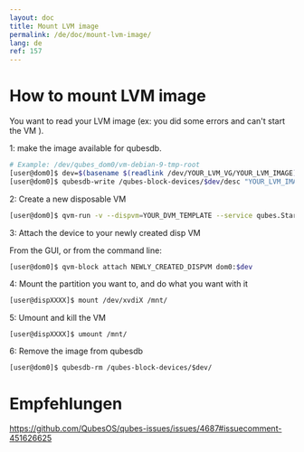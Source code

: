 ```yaml
---
layout: doc
title: Mount LVM image
permalink: /de/doc/mount-lvm-image/
lang: de
ref: 157
---
```


# How to mount LVM image

You want to read your LVM image (ex: you did some errors and can't start the VM ). 

1: make the image available for qubesdb.

```bash
# Example: /dev/qubes_dom0/vm-debian-9-tmp-root
[user@dom0]$ dev=$(basename $(readlink /dev/YOUR_LVM_VG/YOUR_LVM_IMAGE))
[user@dom0]$ qubesdb-write /qubes-block-devices/$dev/desc "YOUR_LVM_IMAGE"
```

2: Create a new disposable VM

```bash
[user@dom0]$ qvm-run -v --dispvm=YOUR_DVM_TEMPLATE --service qubes.StartApp+xterm &
```

3: Attach the device to your newly created disp VM

From the GUI, or from the command line: 
```bash
[user@dom0]$ qvm-block attach NEWLY_CREATED_DISPVM dom0:$dev
```

4: Mount the partition you want to, and do what you want with it

```bash
[user@dispXXXX]$ mount /dev/xvdiX /mnt/
```

5: Umount and kill the VM
```
[user@dispXXXX]$ umount /mnt/
```

6: Remove the image from qubesdb
```
[user@dom0]$ qubesdb-rm /qubes-block-devices/$dev/
```

# Empfehlungen

https://github.com/QubesOS/qubes-issues/issues/4687#issuecomment-451626625
